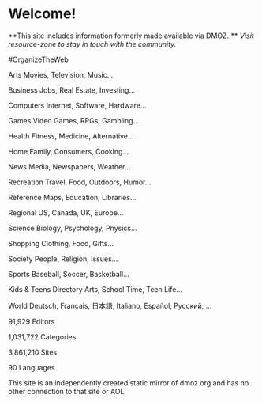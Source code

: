 <!-- TITLE: Home -->
<!-- SUBTITLE: A quick summary of Home -->

# Welcome! 
**This site includes information formerly made available via DMOZ. **
*Visit resource-zone to stay in touch with the community.*

\#OrganizeTheWeb

Arts
Movies, Television, Music...

Business
Jobs, Real Estate, Investing...

Computers
Internet, Software, Hardware...

Games
Video Games, RPGs, Gambling...

Health
Fitness, Medicine, Alternative...

Home
Family, Consumers, Cooking...

News
Media, Newspapers, Weather...

Recreation
Travel, Food, Outdoors, Humor...

Reference
Maps, Education, Libraries...

Regional
US, Canada, UK, Europe...

Science
Biology, Psychology, Physics...

Shopping
Clothing, Food, Gifts...

Society
People, Religion, Issues...

Sports
Baseball, Soccer, Basketball...

Kids & Teens Directory
Arts, School Time, Teen Life...

World
Deutsch, Français, 日本語, Italiano, Español, Русский, ...




91,929
Editors

1,031,722
Categories

3,861,210
Sites

90
Languages

This site is an independently created static mirror of dmoz.org and has no other connection to that site or AOL